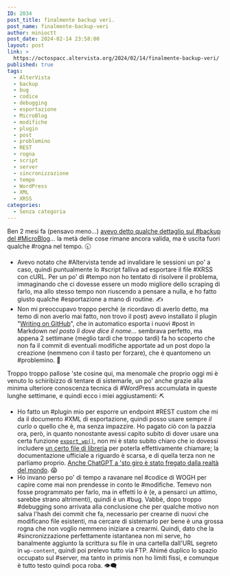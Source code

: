 ```yaml
---
ID: 2034
post_title: finalmente backup veri.
post_name: finalmente-backup-veri
author: minioctt
post_date: 2024-02-14 23:58:00
layout: post
link: >
  https://octospacc.altervista.org/2024/02/14/finalmente-backup-veri/
published: true
tags:
  - AlterVista
  - backup
  - bug
  - codice
  - debugging
  - esportazione
  - MicroBlog
  - modifiche
  - plugin
  - post
  - problemino
  - REST
  - rogna
  - script
  - server
  - sincronizzazione
  - tempo
  - WordPress
  - XML
  - XRSS
categories:
  - Senza categoria
---
```

<!-- wp:paragraph -->
<p>Ben 2 mesi fa (pensavo meno...) <a href="https://octospacc.altervista.org/2023/12/12/464/">avevo detto qualche dettaglio sul #backup del #MicroBlog</a>... la metà delle cose rimane ancora valida, ma è uscita fuori qualche #rogna nel tempo. 🕤️</p>
<!-- /wp:paragraph -->

<!-- wp:list -->
<ul><!-- wp:list-item -->
<li>Avevo notato che #Altervista tende ad invalidare le sessioni un po' a caso, quindi puntualmente lo #script falliva ad esportare il file #XRSS con cURL. Per un po' di #tempo non ho tentato di risolvere il problema, immaginando che ci dovesse essere un modo migliore dello scraping di farlo, ma allo stesso tempo non riuscendo a pensare a nulla, e ho fatto giusto qualche #esportazione a mano di routine. ✍️</li>
<!-- /wp:list-item -->

<!-- wp:list-item -->
<li>Non mi preoccupavo troppo perché (e ricordavo di averlo detto, ma temo di non averlo mai fatto, non trovo il post) avevo installato il plugin "<a href="https://github.com/litefeel/writing-on-github">Writing on GitHub</a>", che in automatico esporta i nuovi #post in Markdown <em>nel posto lì dove dice il nome</em>... sembrava perfetto, ma appena 2 settimane (meglio tardi che troppo tardi) fa ho scoperto che non fa il commit di eventuali modifiche apportate ad un post dopo la creazione (nemmeno con il tasto per forzare), che è quantomeno un #problemino. 🧨️</li>
<!-- /wp:list-item --></ul>
<!-- /wp:list -->

<!-- wp:paragraph -->
<p>Troppo troppo pallose 'ste cosine qui, ma menomale che proprio oggi mi è venuto lo schiribizzo di tentare di sistemarle, un po' anche grazie alla minima ulteriore conoscenza tecnica di #WordPress accumulata in queste lunghe settimane, e quindi ecco i miei aggiustamenti: ⛏️</p>
<!-- /wp:paragraph -->

<!-- wp:list -->
<ul><!-- wp:list-item -->
<li>Ho fatto un #plugin mio per esporre un endpoint #REST custom che mi da il documento #XML di esportazione, quindi posso usare sempre <em>il curlo</em> o quello che è, ma senza impazzire. Ho pagato ciò con la pazzia ora, però, in quanto nonostante avessi capito subito di dover usare una certa funzione <code><a href="https://developer.wordpress.org/reference/functions/export_wp/">export_wp()</a></code>, non mi è stato subito chiaro che io dovessi includere <a href="https://github.com/WordPress/wordpress-develop/blob/7b24083859c37d8ac75b9549f458bc389610eaef/src/wp-admin/export.php#L17">un certo file di libreria</a> per poterla effettivamente chiamare; la documentazione ufficiale a riguardo è scarsa, e di quella terza non ne parliamo proprio. <a href="https://chat.openai.com/share/0972bca1-8dec-4493-bdd6-4632e77310f6">Anche ChatGPT a 'sto giro è stato fregato dalla realtà del mondo</a>. 😱️</li>
<!-- /wp:list-item -->

<!-- wp:list-item -->
<li>Ho invano perso po' di tempo a ravanare nel #codice di WOGH per capire come mai non prendesse in conto le #modifiche. Temevo non fosse programmato per farlo, ma in effetti lo è (e, a pensarci un attimo, sarebbe strano altrimenti), quindi è un #bug. Vabbè, dopo troppo #debugging sono arrivata alla conclusione che per qualche motivo non salva l'hash dei commit che fa, necessario per crearne di nuovi che modificano file esistenti, ma cercare di sistemarlo per bene è una grossa rogna che non voglio nemmeno iniziare a crearmi. Quindi, dato che la #sincronizzazione perfettamente istantanea non mi serve, ho banalmente aggiunto la scrittura su file in una cartella dall'URL segreto in <code>wp-content</code>, quindi poi prelevo tutto via FTP. Ahimé duplico lo spazio occupato sul #server, ma tanto in primis non ho limiti fissi, e comunque è tutto testo quindi poca roba. 👁️‍🗨️️</li>
<!-- /wp:list-item --></ul>
<!-- /wp:list -->
